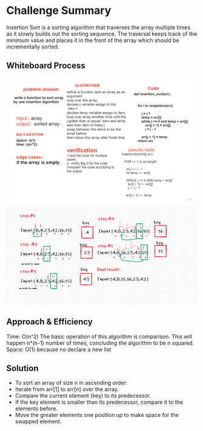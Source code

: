 # Challenge Summary
Insertion Sort is a sorting algorithm that traverses the array multiple times as it slowly builds out the sorting sequence. The traversal keeps track of the minimum value and places it in the front of the array which should be incrementally sorted.

## Whiteboard Process
![insertionSort](insertionSort.png)
![insertionSort-code-trace](insertionSort-code-trace.png)

## Approach & Efficiency
Time: O(n^2)
The basic operation of this algorithm is comparison. This will happen n*(n-1) number of times, concluding the algorithm to be n squared.
Space: O(1)
because no declare a new list

## Solution
- To sort an array of size n in ascending order:
- Iterate from arr[1] to arr[n] over the array.
- Compare the current element (key) to its predecessor.
- If the key element is smaller than its predecessor, compare it to the elements before.
- Move the greater elements one position up to make space for the swapped element.